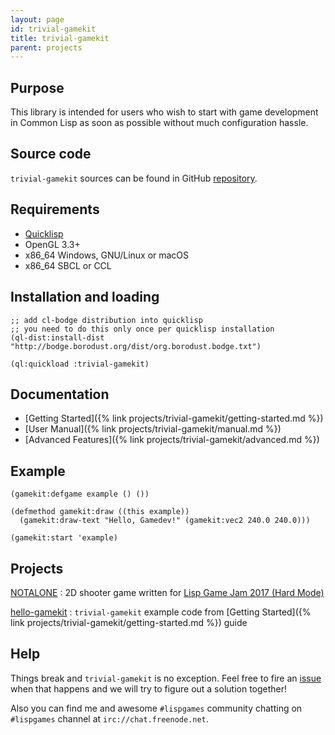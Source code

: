 ```yaml
---
layout: page
id: trivial-gamekit
title: trivial-gamekit
parent: projects
---
```



## Purpose

This library is intended for users who wish to start with game development in Common Lisp as
soon as possible without much configuration hassle.


## Source code

`trivial-gamekit` sources can be found in GitHub
[repository](https://github.com/borodust/trivial-gamekit).


## Requirements

* [Quicklisp](https://www.quicklisp.org)
* OpenGL 3.3+
* x86_64 Windows, GNU/Linux or macOS
* x86_64 SBCL or CCL


## Installation and loading

```common_lisp
;; add cl-bodge distribution into quicklisp
;; you need to do this only once per quicklisp installation
(ql-dist:install-dist "http://bodge.borodust.org/dist/org.borodust.bodge.txt")

(ql:quickload :trivial-gamekit)
```

## Documentation

* [Getting Started]({% link projects/trivial-gamekit/getting-started.md %})
* [User Manual]({% link projects/trivial-gamekit/manual.md %})
* [Advanced Features]({% link projects/trivial-gamekit/advanced.md %})


## Example

```common_lisp
(gamekit:defgame example () ())

(defmethod gamekit:draw ((this example))
  (gamekit:draw-text "Hello, Gamedev!" (gamekit:vec2 240.0 240.0)))

(gamekit:start 'example)
```

## Projects

[NOTALONE](https://github.com/borodust/notalone)
: 2D shooter game written for [Lisp Game Jam 2017 (Hard
  Mode)](https://itch.io/jam/lisp-game-jam-2017-hard-mode/rate/186345)

[hello-gamekit](https://github.com/borodust/hello-gamekit)
: `trivial-gamekit` example code from [Getting Started]({% link
  projects/trivial-gamekit/getting-started.md %}) guide


## Help

Things break and `trivial-gamekit` is no exception. Feel free to fire an
[issue](https://github.com/borodust/trivial-gamekit/issues) when that happens and
we will try to figure out a solution together!

Also you can find me and awesome `#lispgames` community chatting on `#lispgames` channel at
`irc://chat.freenode.net`.
